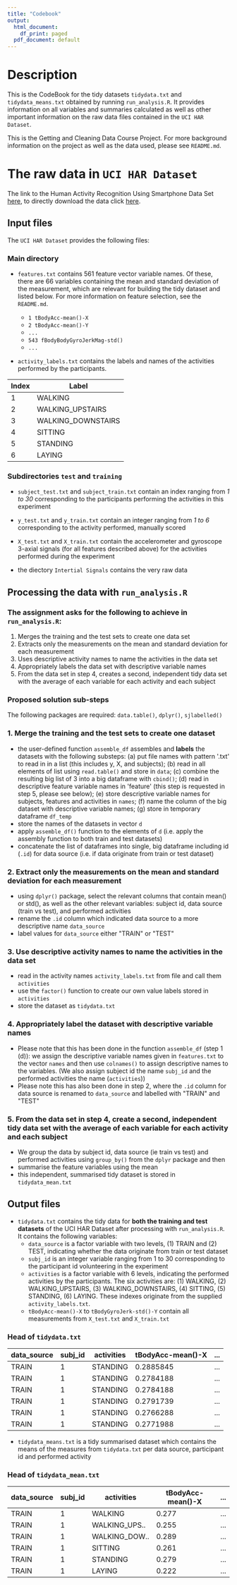 ```yaml
---
title: "Codebook"
output:
  html_document:
    df_print: paged
  pdf_document: default
---
```


# Description 
This is the CodeBook for the tidy datasets `tidydata.txt` and `tidydata_means.txt` obtained by running `run_analysis.R`. It provides information on all variables and summaries calculated as well as other important information on the raw data files contained in the `UCI HAR Dataset`.  

This is the Getting and Cleaning Data Course Project. For more background information on the project as well as the data used, please see `README.md`. 

# The raw data in `UCI HAR Dataset`

The link to the Human Activity Recognition Using Smartphone Data Set  [here](http://archive.ics.uci.edu/ml/datasets/Human+Activity+Recognition+Using+Smartphones#), to directly download the data click [here](https://d396qusza40orc.cloudfront.net/getdata%2Fprojectfiles%2FUCI%20HAR%20Dataset.zip).


## Input files 
The `UCI HAR Dataset` provides the following files: 

### Main directory 
- `features.txt` contains 561 feature vector variable names. Of these, there are 66 variables containing the mean and standard deviation of the measurement, which are relevant for building the tidy dataset and listed below. For more information on feature selection, see the `README.md`.

  + `1 tBodyAcc-mean()-X`
  + `2 tBodyAcc-mean()-Y`
  + `...`
  + `543 fBodyBodyGyroJerkMag-std()`
  + `...`
  

- `activity_labels.txt` contains the labels and names of the activities performed by the participants. 

Index  | Label
------ | -------------------
1      | WALKING
2      | WALKING_UPSTAIRS
3      | WALKING_DOWNSTAIRS
4      | SITTING
5      | STANDING
6      | LAYING


### Subdirectories `test` and `training`
- `subject_test.txt` and `subject_train.txt` contain an index ranging from *1 to 30* corresponding to the participants performing the activities in this experiment

- `y_test.txt` and `y_train.txt` contain an integer ranging from *1 to 6* corresponding to the activity performed, manually scored 

- `X_test.txt` and `X_train.txt` contain the accelerometer and gyroscope 3-axial signals (for all features described above) for the activities performed during the experiment

- the diectory `Intertial Signals` contains the very raw data 


## Processing the data with `run_analysis.R`

### The assignment asks for the following to achieve in `run_analysis.R`: 
1. Merges the training and the test sets to create one data set  
2. Extracts only the measurements on the mean and standard deviation for each measurement   
3. Uses descriptive activity names to name the activities in the data set  
4. Appropriately labels the data set with descriptive variable names  
5. From the data set in step 4, creates a second, independent tidy data set with the average of each variable for each activity and each subject

### Proposed solution sub-steps 

The following packages are required: `data.table()`, `dplyr()`, `sjlabelled()`

### 1. Merge the training and the test sets to create one dataset
- the user-defined function `assemble_df` assembles and **labels** the datasets with the following substeps: (a) put file names with pattern '.txt' to read in in a list (this includes y, X, and subjects); (b) read in all elements of list using `read.table()` and store in `data`; (c) combine the resulting big list of 3 into a big dataframe with `cbind()`; (d) read in descriptive feature variable names in 'feature' (this step is requested in step 5, please see below); (e) store descriptive variable names for subjects, features and activities in `names`; (f) name the column of the big dataset with descriptive variable names; (g) store in temporary dataframe `df_temp` 
- store the names of the datasets in vector `d`  
- apply `assemble_df()` function to the elements of `d` (i.e. apply the assembly function to both train and test datasets)  
- concatenate the list of dataframes into single, big dataframe including id (`.id`) for data source (i.e. if data originate from train or test dataset)

### 2. Extract only the measurements on the mean and standard deviation for each measurement
- using `dplyr()` package, select the relevant columns that contain mean() or std(), as well as the other relevant variables: subject id, data source (train vs test), and performed activities  
- rename the `.id` column which indicated data source to a more descriptive name `data_source`  
- label values for `data_source` either "TRAIN" or "TEST"  


### 3. Use descriptive activity names to name the activities in the data set
- read in the activity names `activity_labels.txt` from file and call them `activities`
- use the `factor()` function to create our own value labels stored in `activities`  
- store the dataset as `tidydata.txt`  

### 4. Appropriately label the dataset with descriptive variable names
- Please note that this has been done in the function `assemble_df` (step 1 (d)): we assign the descriptive variable names given in `features.txt` to the vector `names` and then use `colnames()` to assign descriptive names to the variables. (We also assign subject id the name `subj_id` and the performed activities the name (`activities`))  
- Please note this has also been done in step 2, where the `.id` column for data source is renamed to `data_source` and labelled with "TRAIN" and "TEST"

### 5. From the data set in step 4, create a second, independent tidy data set with the average of each variable for each activity and each subject
- We group the data by subject id, data source (ie train vs test) and performed activities using `group_by()` from the `dplyr` package and then   
- summarise the feature variables using the mean  
- this independent, summarised tidy dataset is stored in `tidydata_mean.txt` 

## Output files 

- `tidydata.txt` contains the tidy data for **both the training and test datasets** of the UCI HAR Dataset after processing with `run_analysis.R`. It contains the following variables:  
  - `data_source` is a factor variable with two levels, (1) TRAIN and (2) TEST, indicating whether the data originate from train or test dataset  
  - `subj_id` is an integer variable ranging from 1 to 30 corresponding to the participant id volunteering in the experiment  
  - `activities` is a factor variable with 6 levels, indicating the performed activities by the participants. The six activities are: (1) WALKING, (2) WALKING_UPSTAIRS, (3) WALKING_DOWNSTAIRS, (4) SITTING,       (5) STANDING, (6) LAYING. These indexes originate from the supplied `activity_labels.txt`. 
  - `tBodyAcc-mean()-X` to `tBodyGyroJerk-std()-Y` contain all measurements from `X_test.txt` and `X_train.txt`  
  
  
### Head of `tidydata.txt` 

 
data_source | subj_id| activities | tBodyAcc-mean()-X | ... | 
------------| -------| -----------| ----------------- | --- | 
TRAIN       | 1      | STANDING   | 0.2885845         | ... |                      
TRAIN       | 1      | STANDING   | 0.2784188         | ... |                     
TRAIN       | 1      | STANDING   | 0.2784188         | ... |                      
TRAIN       | 1      | STANDING   | 0.2791739         | ... |                        
TRAIN       | 1      | STANDING   | 0.2766288         | ... |                       
TRAIN       | 1      | STANDING   | 0.2771988         | ... |       


- `tidydata_means.txt` is a tidy summarised dataset which contains the means of the measures from `tidydata.txt` per data source, participant id and performed activity 


### Head of `tidydata_mean.txt` 

data_source| subj_id | activities   | tBodyAcc-mean()-X | ... |
-----------| --------| -----------  | ----------------- | --- | 
TRAIN      | 1       | WALKING      | 0.277             | ... |                       
TRAIN      | 1       | WALKING_UPS..| 0.255             | ... |                      
TRAIN      | 1       | WALKING_DOW..| 0.289             | ... |                    
TRAIN      | 1       | SITTING      | 0.261             | ... |                       
TRAIN      | 1       | STANDING     | 0.279             | ... |                       
TRAIN      | 1       | LAYING       | 0.222             | ... |    
 


